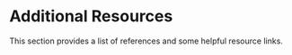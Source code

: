 # Additional Resources

This section provides a list of references and some helpful resource links.
